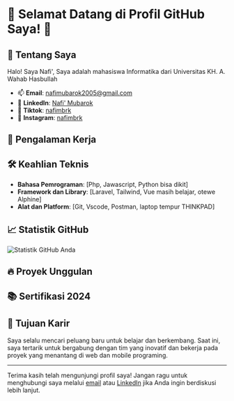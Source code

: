 # 🌟 Selamat Datang di Profil GitHub Saya! 🌟

## 🚀 Tentang Saya
Halo! Saya Nafi', Saya adalah mahasiswa Informatika dari Universitas KH. A. Wahab Hasbullah

- 📫 **Email**: [nafimubarok2005@gmail.com](mailto:nafimubarok2005@gmail.com)
- 💼 **LinkedIn**: [Nafi' Mubarok](https://www.linkedin.com/in/nafi-mubarok-3b1009290)
- 📘 **Tiktok**: [nafimbrk](https://www.tiktok.com/@nafimbrk)
- 📸 **Instagram**: [nafimbrk](https://www.instagram.com/nafimbrk)

## 💼 Pengalaman Kerja

## 🛠️ Keahlian Teknis

- **Bahasa Pemrograman**: [Php, Jawascript, Python bisa dikit]
- **Framework dan Library**: [Laravel, Tailwind, Vue masih belajar, otewe Alphine]
- **Alat dan Platform**: [Git, Vscode, Postman, laptop tempur THINKPAD]

## 📈 Statistik GitHub

![Statistik GitHub Anda](https://github-readme-stats.vercel.app/api?username=nafimbrk&show_icons=true&theme=radical)

## 🔥 Proyek Unggulan

## 📚 Sertifikasi 2024

## 🎯 Tujuan Karir

Saya selalu mencari peluang baru untuk belajar dan berkembang. Saat ini, saya tertarik untuk bergabung dengan tim yang inovatif dan bekerja pada proyek yang menantang di web dan mobile programing.

---

Terima kasih telah mengunjungi profil saya! Jangan ragu untuk menghubungi saya melalui [email](mailto:nafimubarok2005@gmail.com) atau [LinkedIn](https://www.linkedin.com/in/nafi-mubarok-3b1009290) jika Anda ingin berdiskusi lebih lanjut.
